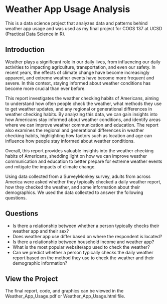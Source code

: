 # Weather App Usage Analysis

This is a data science project that analyzes data and patterns behind weather app usage and was used as my final project for COGS 137 at UCSD (Practical Data Science in R).

## Introduction

Weather plays a significant role in our daily lives, from influencing our daily activities to impacting agriculture, transportation, and even our safety. In recent years, the effects of climate change have become increasingly apparent, and extreme weather events have become more frequent and severe. In this context, staying informed about weather conditions has become more crucial than ever before.

This report investigates the weather checking habits of Americans, aiming to understand how often people check the weather, what methods they use to get weather updates, and any regional or generational differences in weather checking habits. By analyzing this data, we can gain insights into how Americans stay informed about weather conditions, and identify areas where we can improve weather communication and education.
The report also examines the regional and generational differences in weather checking habits, highlighting how factors such as location and age can influence how people stay informed about weather conditions.

Overall, this report provides valuable insights into the weather checking habits of Americans, shedding light on how we can improve weather communication and education to better prepare for extreme weather events and mitigate the impacts of climate change.

Using data collected from a SurveyMonkey survey, adults from across America were asked whether they typically checked a daily weather report, how they checked the weather, and some information about their demographics. We used the data collected to answer the following questions.

## Questions

- Is there a relationship between whether a person typically checks their weather app and their sex?
- Does weather app use differ based on where the respondent is located?
- Is there a relationship between household income and weather app?
- What is the most popular website/app used to check the weather?
- Can we predict whether a person typically checks the daily weather report based on the method they use to check the weather and their demographic information?

## View the Project

The final report, code, and graphics can be viewed in the Weather_App_Usage.pdf or Weather_App_Usage.html file.
